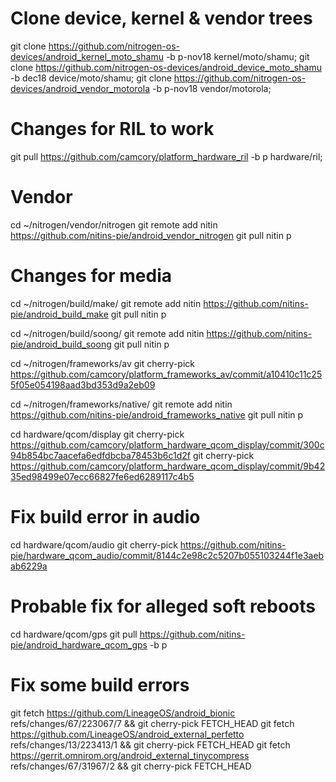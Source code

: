 # Clone device, kernel & vendor trees
git clone https://github.com/nitrogen-os-devices/android_kernel_moto_shamu -b p-nov18 kernel/moto/shamu;
git clone https://github.com/nitrogen-os-devices/android_device_moto_shamu -b dec18 device/moto/shamu;
git clone https://github.com/nitrogen-os-devices/android_vendor_motorola -b p-nov18 vendor/motorola;

# Changes for RIL to work
git pull https://github.com/camcory/platform_hardware_ril -b p hardware/ril;

# Vendor
cd ~/nitrogen/vendor/nitrogen
git remote add nitin https://github.com/nitins-pie/android_vendor_nitrogen
git pull nitin p

# Changes for media
cd ~/nitrogen/build/make/
git remote add nitin https://github.com/nitins-pie/android_build_make
git pull nitin p

cd ~/nitrogen/build/soong/
git remote add nitin https://github.com/nitins-pie/android_build_soong
git pull nitin p

cd ~/nitrogen/frameworks/av
git cherry-pick https://github.com/camcory/platform_frameworks_av/commit/a10410c11c255f05e054198aad3bd353d9a2eb09

cd ~/nitrogen/frameworks/native/
git remote add nitin https://github.com/nitins-pie/android_frameworks_native
git pull nitin p

cd hardware/qcom/display
git cherry-pick https://github.com/camcory/platform_hardware_qcom_display/commit/300c94b854bc7aacefa6edfdbcba78453b6c1d2f
git cherry-pick https://github.com/camcory/platform_hardware_qcom_display/commit/9b4235ed98499e07ecc66827fe6ed6289117c4b5

# Fix build error in audio
cd hardware/qcom/audio
git cherry-pick https://github.com/nitins-pie/hardware_qcom_audio/commit/8144c2e98c2c5207b055103244f1e3aebab6229a

# Probable fix for alleged soft reboots
cd hardware/qcom/gps
git pull https://github.com/nitins-pie/android_hardware_qcom_gps -b p 

# Fix some build errors
git fetch https://github.com/LineageOS/android_bionic refs/changes/67/223067/7 && git cherry-pick FETCH_HEAD
git fetch https://github.com/LineageOS/android_external_perfetto refs/changes/13/223413/1 && git cherry-pick FETCH_HEAD
git fetch https://gerrit.omnirom.org/android_external_tinycompress refs/changes/67/31967/2 && git cherry-pick FETCH_HEAD

